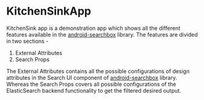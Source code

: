 # KitchenSinkApp

KitchenSink app is a demonstration app which shows all the different features available in the [android-searchbox](https://github.com/appbaseio/android-searchbox) library. The features are divided in two sections - 

1. External Attributes
2. Search Props

The External Attributes contains all the possible configurations of design attributes in the Search UI component of [android-searchbox](https://github.com/appbaseio/android-searchbox) library. Whereas the Search Props covers all possible configurations of the ElasticSearch backend functionality to get the filtered desired output.
